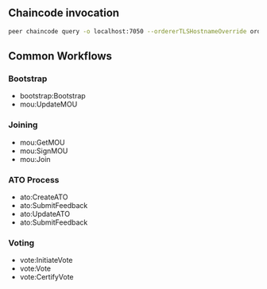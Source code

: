 
## Chaincode invocation
```bash
peer chaincode query -o localhost:7050 --ordererTLSHostnameOverride orderer.example.com --tls --cafile ${PWD}/organizations/ordererOrganizations/example.com/orderers/orderer.example.com/msp/tlscacerts/tlsca.example.com-cert.pem -C authorization -n authorization --peerAddresses localhost:7051 --tlsRootCertFiles ${PWD}/organizations/peerOrganizations/org1.example.com/peers/peer0.org1.example.com/tls/ca.crt -c '{"function":"vote:TestGet","Args":[]}'
```


## Common Workflows
### Bootstrap

- bootstrap:Bootstrap
- mou:UpdateMOU

### Joining

- mou:GetMOU
- mou:SignMOU
- mou:Join

### ATO Process

- ato:CreateATO
- ato:SubmitFeedback
- ato:UpdateATO
- ato:SubmitFeedback

### Voting

- vote:InitiateVote
- vote:Vote
- vote:CertifyVote